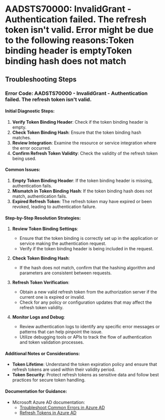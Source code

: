 # AADSTS70000: InvalidGrant - Authentication failed. The refresh token isn't valid. Error might be due to the following reasons:Token binding header is emptyToken binding hash does not match


## Troubleshooting Steps
### Error Code: AADSTS70000 - InvalidGrant - Authentication failed. The refresh token isn't valid.

#### Initial Diagnostic Steps:
1. **Verify Token Binding Header**: Check if the token binding header is empty.
2. **Check Token Binding Hash**: Ensure that the token binding hash matches.
3. **Review Integration**: Examine the resource or service integration where the error occurred.
4. **Confirm Refresh Token Validity**: Check the validity of the refresh token being used.

#### Common Issues:
1. **Empty Token Binding Header**: If the token binding header is missing, authentication fails.
2. **Mismatch in Token Binding Hash**: If the token binding hash does not match, authentication fails.
3. **Expired Refresh Token**: The refresh token may have expired or been revoked, leading to authentication failure.

#### Step-by-Step Resolution Strategies:
1. **Review Token Binding Settings**:
   - Ensure that the token binding is correctly set up in the application or service making the authentication request.
   - Verify if the token binding header is being included in the request.

2. **Check Token Binding Hash**:
   - If the hash does not match, confirm that the hashing algorithm and parameters are consistent between requests.

3. **Refresh Token Verification**:
   - Obtain a new valid refresh token from the authorization server if the current one is expired or invalid.
   - Check for any policy or configuration updates that may affect the refresh token validity.

4. **Monitor Logs and Debug**:
   - Review authentication logs to identify any specific error messages or patterns that can help pinpoint the issue.
   - Utilize debugging tools or APIs to track the flow of authentication and token validation processes.

#### Additional Notes or Considerations:
- **Token Lifetime**: Understand the token expiration policy and ensure that refresh tokens are used within their validity period.
- **Token Security**: Protect refresh tokens as sensitive data and follow best practices for secure token handling.

#### Documentation for Guidance:
- Microsoft Azure AD documentation:
  - [Troubleshoot Common Errors in Azure AD](https://docs.microsoft.com/en-us/azure/active-directory/develop/troubleshoot-common-errors)
  - [Refresh Tokens in Azure AD](https://docs.microsoft.com/en-us/azure/active-directory/develop/refresh-tokens)